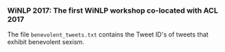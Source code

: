 ### WiNLP 2017: The first WiNLP workshop co-located with ACL 2017

The file `benevolent_tweets.txt` contains the Tweet ID's of tweets that exhibit benevolent sexism.
